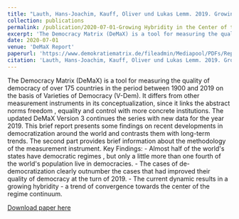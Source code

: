 ```yaml
---
title: "Lauth, Hans-Joachim, Kauff, Oliver und Lukas Lemm. 2019. Growing Hybridity in the Center of the Regime Continuum. DeMaX Report."
collection: publications
permalink: /publication/2020-07-01-Growing Hybridity in the Center of the Regime Continuum
excerpt: 'The Democracy Matrix (DeMaX) is a tool for measuring the quality of democracy of over 175 countries in the period between 1900 and 2019 on the basis of Varieties of Democracy (V-Dem). It differs from other measurement instruments in its conceptualization, since it links the abstract norms freedom , equality and control with more concrete institutions. The updated DeMaX Version 3 continues the series with new data for the year 2019. This brief report presents some findings on recent developments in democratization around the world and contrasts them with long-term trends. The second part provides brief information about the methodology of the measurement instrument. Key Findings: - Almost half of the states of the world have democratic regimes, but only a little more than one fourth of the population of the world live in democracies. - The cases of de-democratization clearly outnumber the cases that had improved their quality of democracy at the turn of 2019. The current dynamic results in a growing hybridity - a trend of convergence towards the center of the regime continuum.'
date: 2020-07-01
venue: 'DeMaX Report'
paperurl: 'https://www.demokratiematrix.de/fileadmin/Mediapool/PDFs/Report/DeMaX_Report_2019_Growing_Hybridity.pdf'
citation: 'Lauth, Hans-Joachim, Kauff, Oliver und Lukas Lemm. 2019. Growing Hybridity in the Center of the Regime Continuum. DeMaX Report.'
---
```


The Democracy Matrix (DeMaX) is a tool for measuring the quality of democracy of over 175 countries in the period between 1900 and 2019 on the basis of Varieties of Democracy (V-Dem). It differs from other measurement instruments in its conceptualization, since it links the abstract norms freedom , equality and control with more concrete institutions. The updated DeMaX Version 3 continues the series with new data for the year 2019. This brief report presents some findings on recent developments in democratization around the world and contrasts them with long-term trends. The second part provides brief information about the methodology of the measurement instrument. Key Findings: - Almost half of the world's states have democratic regimes , but only a little more than one fourth of the world's population live in democracies. - The cases of de-democratization clearly outnumber the cases that had improved their quality of democracy at the turn of 2019. - The current dynamic results in a growing hybridity - a trend of convergence towards the center of the regime continuum.

[Download paper here](https://www.demokratiematrix.de/fileadmin/Mediapool/PDFs/Report/DeMaX_Report_2019_Growing_Hybridity.pdf)
